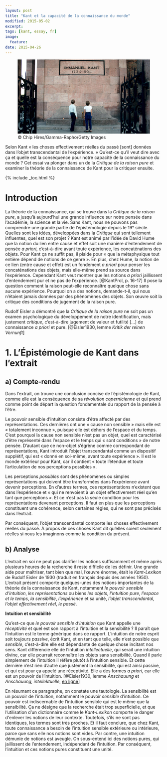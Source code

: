 ```yaml
---
layout: post
title: "Kant et la capacité de la connaissance du monde"
modified: 2015-05-02
excerpt:
tags: [kant, essay, fr]
image: 
  feature: 
date: 2015-04-26
---
```





<figure>
    <img src="images/immanuelkantkoenigsbergerdom.jpg">
    <figcaption>© Chip Hires/Gamma-Rapho/Getty Images</figcaption>
</figure>

Selon Kant « les choses effectivement réelles du passé [sont] données dans l’objet transcendantal de l’expérience. » Qu’est-ce qu’il veut dire avec ça et quelle est la conséquence pour notre capacité de la connaissance du monde ? Cet essai va plonger dans un de la *Critique de la raison pure* et examiner la théorie de la connaissance de Kant pour la critiquer ensuite.


{% include _toc.html %}




# Introduction
La théorie de la connaissance, qui se trouve dans la *Critique de la raison pure*, a jusqu’à aujourd’hui une grande influence sur notre pensée dans l’académie, la science et la vie. Sans Kant, nous ne pouvons pas comprendre une grande partie de l’épistémologie depuis le 19ᵉ siècle. Quelles sont les idées, développées dans la *Critique* qui sont tellement influentes, quel est son projet ? Kant est animé par l’idée de David Hume que la notion du lien entre cause et effet soit une manière d’entendement de pensée *a priori*, c’est-à-dire avant toute expérience, les concaténations des objets. Pour Kant ça ne suffit pas, il plaide pour « que la métaphysique tout entière dépend de notions de ce genre ». En plus, chez Hume, la notion de ce lien (entre cause et effet) est un fondement *a priori* pour penser les concaténations des objets, mais elle-même prend sa source dans l’expérience. Cependant Kant veut montrer que les notions *a priori* jaillissent d’entendement pur et ne pas de l’expérience. [@KantProl, p. 16-17] Il pose la question comment la raison peut-elle reconnaître quelque chose sans aucune expérience. Pourquoi on a des notions, demande-t-il, qui nous n’étaient jamais données par des phénomènes des objets. Son œuvre soit la critique des conditions de jugement de la raison pure.

Rudolf Eisler a démontré que la *Critique de la raison pure* ne soit pas un examen psychologique du développement de notre identification, mais justement *critique*, c’est-à-dire jugement de valeur et futilité […] de connaissance *a priori* et pure. [@Eisler1930, lemme *Kritik der reinen Vernunft*]




# 1. L’Épistémologie de Kant dans l’extrait

## a) Compte-rendu 
Dans l’extrait, on trouve une conclusion concise de l’épistémologie de Kant, comme elle est la conséquence de sa *révolution copernicienne* et qui prend comme point de départ la question fondamentale du rapport de la pensée à l’être.

Le pouvoir sensible d’intuition consiste d’être affecté par des représentations. Ces dernières ont une « cause non sensible » mais elle est « totalement inconnue », puisque elle est dehors de l’espace et du temps. C’est pourquoi la cause non sensible n’est pas un objet, quel est caractérisé d’être représenté dans l’espace et le temps qui « sont conditions » de notre pensée. D’autant que ce non-objet s’égrène comme correspondant de représentations, Kant introduit l’objet transcendantal comme un dispositif supplétif, qui est « donné en soi-même, avant toute expérience ». Il est le monde extérieur pour Kant, car il contient « toute l’étendue et toute l’articulation de nos perceptions possibles ».

Les perceptions *possibles* sont des phénomènes ou simples représentations qui doivent être transformées dans l’expérience avant devenir perceptions. En d’autres termes, ces représentations n’existent que dans l’expérience et « qui ne renvoient à un objet effectivement réel qu’en tant que perceptions ». Et ce n’est pas la seule condition pour les représentations devenant perceptions. Il faut en plus que les perceptions constituent une cohérence, selon certaines règles, qui ne sont pas précisés dans l’extrait.

Par conséquent, l’objet transcendantal comporte les choses effectivement réelles du passé. À propos de ces choses Kant dit qu’elles soient seulement réelles si nous les imaginons comme la condition du présent.


## b) Analyse 
L’extrait en soi ne peut pas clarifier les notions suffisamment et même après plusieurs heures de la recherche il reste difficile de les définir. Une grande aide pour maîtriser, tant bien que mal, l’œuvre énorme, était le *Kant-Lexikon* de Rudolf Eisler de 1930 (traduit en français depuis des années 1950). 
L’extrait présent comporte quelques-unes des notions importantes de la théorie de la connaissance de Kant, notamment *le pouvoir sensible d’intuition*, *les représentations* ou biens *les objets*, *l’intuition pure*, *l’espace et le temps*, *la sensibilité*, *l’expérience* et sa unité, *l’objet transcendantal*, *l’objet effectivement réel*, *le passé*. 

__Intuition et sensibilité__

Qu’est-ce que *le pouvoir sensible d’intuition* que Kant appelle une *réceptivité* et quel est son rapport à l’intuition et la sensibilité ? Il paraît que l’intuition est le terme générique dans ce rapport. L’intuition de notre esprit soit toujours *passive*, écrit Kant, et en tant que telle, elle n’est possible que *sensible*, c’est-à-dire elle est dépendante de quelque chose incitant nos sens. Kant différencie elle de l’intuition *intellectuelle*, qui serait une intuition divine, car elle pourrait reconnaître les objets sans sensibilité. Quand il parle simplement de l’intuition il réfère plutôt à l’intuition sensible. Et cette dernière n’est rien d’autre que justement la sensibilité, qui est ainsi passive, et qui est pour ça appelé une réceptivité. Elle a des formes *a priori*, car elle est un pouvoir de l’intuition. [@Eisler1930, lemme *Anschauung* et *Anschauung, intellektuelle*, [en ligne](http://www.textlog.de/31941.html)]

En résumant ce paragraphe, on constate une tautologie. La sensibilité est un pouvoir de l’intuition, notamment le pouvoir *sensible* d’intuition. Ce pouvoir est indiscernable de l’intuition sensible qui est le même que la sensibilité. Ça ne désigne que la recherche était trop superficielle, et que l’utilisation d’un dictionnaire comme le *Kant-Lexikon* comporte le danger d'enlever les notions de leur contexte. Toutefois, s’ils ne sont pas identiques, les termes sont très proches. Et il faut conclure, que chez Kant, toute connaissance a besoin de l’intuition sensible extérieure ou intérieure, parce que sans elle nos notions sont vides. Par contre, une intuition démunie de notions est aveugle. On sous-entend ici des notions pures, qui jaillissent de l’entendement, indépendant de l’intuition. Par conséquent, l’intuition et ces notions pures constituent une unité.